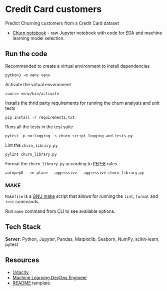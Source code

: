 # Credit Card customers

Predict Churning customers from a Credit Card dataset

* [Churn notebook](churn_notebook.ipynb) - raw Jupyter notebook with code for EDA and machine learning model selection.

## Run the code

Recommended to create a virtual environment to install dependencies
```
python3 -m venv venv
```

Activate the virtual environment
```
source venv/bin/activate
```

Installs the thrid party requirements for running the churn analysis and unit tests
```
pip install -r requirements.txt
```

Runs all the tests in the test suite
```
pytest -p no:logging -s churn_script_logging_and_tests.py
```

Lint the `churn_library.py`
```
pylint churn_library.py
```

Format the `churn_library.py` according to [PEP-8](https://www.python.org/dev/peps/pep-0008/) rules
```
autopep8 --in-place --aggressive --aggressive churn_library.py 
```

### MAKE

`Makefile` is a [GNU make](https://www.gnu.org/software/make/manual/make.html) script that allows for running the `lint`, `format` and `test` commands.

Run `make` command from CLI to see available options.

## Tech Stack

**Server:** Python, Jupyter, Pandas, Matplotlib, Seaborn, NumPy, scikit-learn, pytest

## Resources

* [Udacity](https://www.udacity.com/)
* [Machine Learning DevOps Engineer](https://www.udacity.com/course/machine-learning-dev-ops-engineer-nanodegree--nd0821)
* [README](https://readme.so/) template